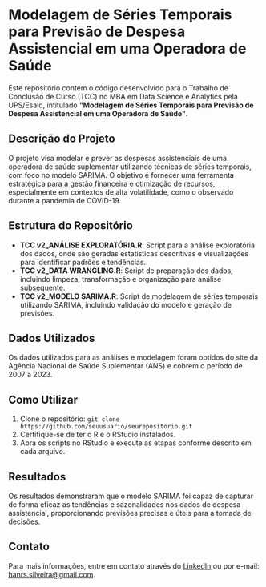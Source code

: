 # Modelagem de Séries Temporais para Previsão de Despesa Assistencial em uma Operadora de Saúde

Este repositório contém o código desenvolvido para o Trabalho de Conclusão de Curso (TCC) no MBA em Data Science e Analytics pela UPS/Esalq, intitulado **"Modelagem de Séries Temporais para Previsão de Despesa Assistencial em uma Operadora de Saúde"**.

## Descrição do Projeto

O projeto visa modelar e prever as despesas assistenciais de uma operadora de saúde suplementar utilizando técnicas de séries temporais, com foco no modelo SARIMA. O objetivo é fornecer uma ferramenta estratégica para a gestão financeira e otimização de recursos, especialmente em contextos de alta volatilidade, como o observado durante a pandemia de COVID-19.

## Estrutura do Repositório

- **TCC v2_ANÁLISE EXPLORATÓRIA.R**: Script para a análise exploratória dos dados, onde são geradas estatísticas descritivas e visualizações para identificar padrões e tendências.
- **TCC v2_DATA WRANGLING.R**: Script de preparação dos dados, incluindo limpeza, transformação e organização para análise subsequente.
- **TCC v2_MODELO SARIMA.R**: Script de modelagem de séries temporais utilizando SARIMA, incluindo validação do modelo e geração de previsões.

## Dados Utilizados

Os dados utilizados para as análises e modelagem foram obtidos do site da Agência Nacional de Saúde Suplementar (ANS) e cobrem o período de 2007 a 2023.

## Como Utilizar

1. Clone o repositório: `git clone https://github.com/seuusuario/seurepositorio.git`
2. Certifique-se de ter o R e o RStudio instalados.
3. Abra os scripts no RStudio e execute as etapas conforme descrito em cada arquivo.

## Resultados

Os resultados demonstraram que o modelo SARIMA foi capaz de capturar de forma eficaz as tendências e sazonalidades nos dados de despesa assistencial, proporcionando previsões precisas e úteis para a tomada de decisões.

## Contato

Para mais informações, entre em contato através do [LinkedIn](https://www.linkedin.com/in/hanrsmuller/) ou por e-mail: hanrs.silveira@gmail.com.
